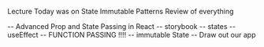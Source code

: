 Lecture Today was on State
Immutable Patterns
Review of everything

-- Advanced Prop and State Passing in React
  -- storybook
  -- states
  -- useEffect
-- FUNCTION PASSING !!!!
-- immutable State
-- Draw out our app


